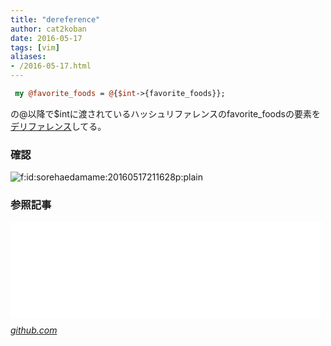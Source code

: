 ```yaml
---
title: "dereference"
author: cat2koban
date: 2016-05-17
tags: [vim]
aliases:
- /2016-05-17.html
---
```


```perl
 my @favorite_foods = @{$int->{favorite_foods}};
```

<p>の@以降で$intに渡されているハッシュリファレンスのfavorite_foodsの要素を<a class="keyword" href="http://d.hatena.ne.jp/keyword/%A5%C7%A5%EA%A5%D5%A5%A1%A5%EC%A5%F3%A5%B9">デリファレンス</a>してる。</p>

### 確認
<p><img class="hatena-fotolife" title="f:id:sorehaedamame:20160517211628p:plain" src="http://cdn-ak.f.st-hatena.com/images/fotolife/s/sorehaedamame/20160517/20160517211628.png" alt="f:id:sorehaedamame:20160517211628p:plain" /></p>

### 参照記事

<p><iframe class="embed-card embed-webcard" style="display: block; width: 100%; height: 155px; max-width: 500px; margin: 10px 0px;" title="perl-entrance-org/workshop-2015-03" src="//hatenablog-parts.com/embed?url=https%3A%2F%2Fgithub.com%2Fperl-entrance-org%2Fworkshop-2015-03%2Fblob%2Fmaster%2Fslide.md" frameborder="0" scrolling="no"></iframe><cite class="hatena-citation"><a href="https://github.com/perl-entrance-org/workshop-2015-03/blob/master/slide.md">github.com</a></cite></p>
